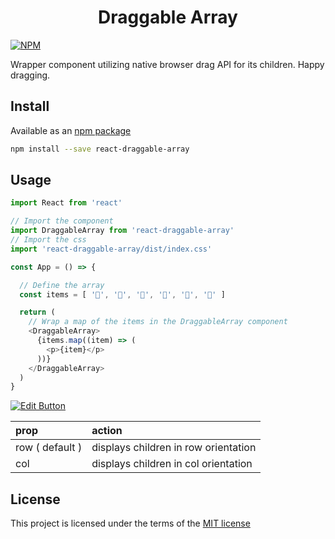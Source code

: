<h1 align="center">Draggable Array</h1>

[![NPM](https://img.shields.io/npm/v/react-draggable-array.svg)](https://www.npmjs.com/package/react-draggable-array)

Wrapper component utilizing native browser drag API for its children. Happy dragging.

## Install

Available as an [npm package](https://www.npmjs.com/package/react-draggable-array)

```sh
npm install --save react-draggable-array
```

## Usage

```js
import React from 'react'

// Import the component
import DraggableArray from 'react-draggable-array'
// Import the css
import 'react-draggable-array/dist/index.css'

const App = () => {

  // Define the array
  const items = [ '🦜', '🦖', '🦆', '🦔', '🐤', '🐧' ]

  return (
    // Wrap a map of the items in the DraggableArray component
    <DraggableArray>
      {items.map((item) => (
        <p>{item}</p>
      ))}
    </DraggableArray>
  )
}

```
[![Edit Button](https://svgshare.com/i/KAx.svg)](https://codesandbox.io/s/react-draggable-array-2kdql)

| prop | action  |
| :-------------|:------------- |
| row ( default ) | displays children in row orientation|
| col | displays children in col orientation |

## License
This project is licensed under the terms of the [MIT license](/LICENSE)